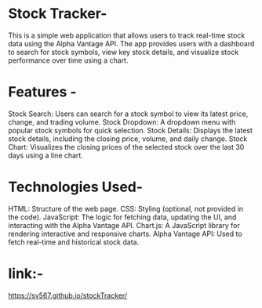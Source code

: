 # Stock Tracker-
This is a simple web application that allows users to track real-time stock data using the Alpha Vantage API. The app provides users with a dashboard to search for stock symbols, view key stock details, and visualize stock performance over time using a chart.


# Features -
Stock Search: Users can search for a stock symbol to view its latest price, change, and trading volume.
Stock Dropdown: A dropdown menu with popular stock symbols for quick selection.
Stock Details: Displays the latest stock details, including the closing price, volume, and daily change.
Stock Chart: Visualizes the closing prices of the selected stock over the last 30 days using a line chart.

# Technologies Used-
HTML: Structure of the web page.
CSS: Styling (optional, not provided in the code).
JavaScript: The logic for fetching data, updating the UI, and interacting with the Alpha Vantage API.
Chart.js: A JavaScript library for rendering interactive and responsive charts.
Alpha Vantage API: Used to fetch real-time and historical stock data.

# link:- 
https://sv567.github.io/stockTracker/
